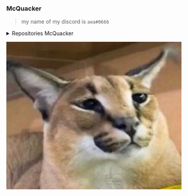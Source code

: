 ### McQuacker

>my name of my discord is `aea#0666`

<details>
  <summary>Repositories McQuacker</summary> <br>


  #### QuackerWare >private skid by me A pvp client for me and friends <br>
  ### QuackerWare discord >https://discord.gg/AmVBUJynEV <br>
  ### QuackerWareUser QuackerWare capes



</details>

![Floppa](Floppa.jpg)








<!--
**McQuacker/McQuacker** is a ✨ _special_ ✨ repository because its `README.md` (this file) appears on your GitHub profile.

Here are some ideas to get you started:

- 🔭 I’m currently working on ...
- 🌱 I’m currently learning ...
- 👯 I’m looking to collaborate on ...
- 🤔 I’m looking for help with ...
- 💬 Ask me about ...
- 📫 How to reach me: ...
- 😄 Pronouns: ...
- ⚡ Fun fact: ...
-->
